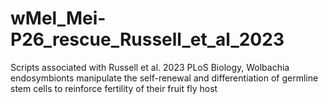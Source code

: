 # wMel_Mei-P26_rescue_Russell_et_al_2023
Scripts associated with Russell et al. 2023 PLoS Biology, Wolbachia endosymbionts manipulate the self-renewal and differentiation of germline stem cells to reinforce fertility of their fruit fly host
